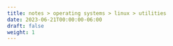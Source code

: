 ```yaml
---
title: notes > operating systems > linux > utilities
date: 2023-06-21T00:00:00-06:00
draft: false
weight: 1
---
```

